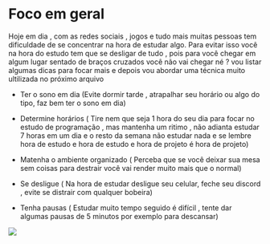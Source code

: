 # Foco em geral

Hoje em dia , com as redes sociais , jogos e tudo mais muitas pessoas tem dificuldade de se concentrar na hora de estudar algo. Para evitar isso você na hora do estudo tem que se desligar de tudo , pois para você chegar em algum lugar sentado de braços cruzados você não vai chegar né ? vou listar algumas dicas para focar mais e depois vou abordar uma técnica muito ultilizada no próximo arquivo

- Ter o sono em dia (Evite dormir tarde , atrapalhar seu horário ou algo do tipo, faz bem ter o sono em dia)

- Determine horários ( Tire nem que seja 1 hora do seu dia para focar no estudo de programação , mas mantenha um ritimo , não adianta estudar 7 horas em um dia e o resto da semana não estudar nada e se lembre hora de estudo e hora de estudo e hora de projeto é hora de projeto)

- Matenha o ambiente organizado ( Perceba que se você deixar sua mesa sem coisas para destrair você vai render muito mais que o normal)

- Se desligue ( Na hora de estudar desligue seu celular, feche seu discord , evite se distrair com qualquer bobeira)

- Tenha pausas ( Estudar muito tempo seguido é difícil , tente dar algumas pausas de 5 minutos por exemplo para descansar)


<img src="https://blog.dankicode.com/wp-content/uploads/2018/08/como-manter-o-foco-na-hora-de-programar.png">
